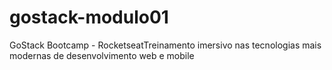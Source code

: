 # gostack-modulo01
GoStack Bootcamp - RocketseatTreinamento imersivo nas tecnologias mais modernas de desenvolvimento web e mobile
